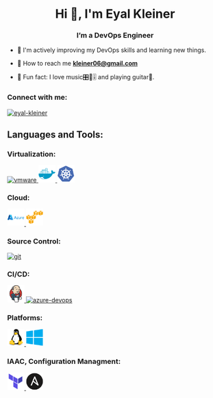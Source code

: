 <h1 align="center">Hi 👋, I'm Eyal Kleiner</h1>
<h3 align="center">I’m a DevOps Engineer </h3>

- 🚀 I'm actively improving my DevOps skills and learning new things.

- 🍉 How to reach me **kleiner06@gmail.com**

- 🌷 Fun fact: I love music🎛️🎼🎚️ and playing guitar🎸.

<h3 align="left">Connect with me:</h3>
<p align="left">
<a href="https://linkedin.com/in/eyal-kleiner" target="blank"><img align="center" src="https://raw.githubusercontent.com/rahuldkjain/github-profile-readme-generator/master/src/images/icons/Social/linked-in-alt.svg" alt="eyal-kleiner" height="30" width="40" /></a>
</p>

<h2 align="left">Languages and Tools:</h2>

<h3 align="left">Virtualization:</h3>
<p align="left"> <a href="https://docs.vmware.com/" target="_blank" rel="noreferrer"> <img src="https://w7.pngwing.com/pngs/365/66/png-transparent-vmware-esxi-vmware-vsphere-vmdk-virtual-machine-others-text-rectangle-logo.png" alt="vmware" width="40" height="40"/> </a> <a href="https://docs.docker.com/" target="_blank" rel="noreferrer"> <img src="https://raw.githubusercontent.com/devicons/devicon/1119b9f84c0290e0f0b38982099a2bd027a48bf1/icons/docker/docker-plain.svg" alt="docker" width="40" height="40"/> </a> <a href="https://kubernetes.io/docs/home/" target="_blank" rel="noreferrer"> <img src="https://raw.githubusercontent.com/devicons/devicon/1119b9f84c0290e0f0b38982099a2bd027a48bf1/icons/kubernetes/kubernetes-plain.svg" alt="kubernetes" width="40" height="40"/> </a> </p>

<h3 align="left">Cloud:</h3>
<p align="left"> <a href="https://learn.microsoft.com/en-us/azure/devops/repos/tfvc/?view=azure-devops" target="_blank" rel="noreferrer"> <img src="https://raw.githubusercontent.com/devicons/devicon/1119b9f84c0290e0f0b38982099a2bd027a48bf1/icons/azure/azure-original-wordmark.svg" alt="azure-devops" width="40" height="40"/> </a> <a href="https://docs.aws.amazon.com/" target="_blank" rel="noreferrer"> <img src="https://raw.githubusercontent.com/devicons/devicon/1119b9f84c0290e0f0b38982099a2bd027a48bf1/icons/amazonwebservices/amazonwebservices-original.svg" alt="aws" width="40" height="40"/> </a> </p>

<h3 align="left">Source Control:</h3>
<p align="left"> <a href="https://git-scm.com/" target="_blank" rel="noreferrer"> <img src="https://www.vectorlogo.zone/logos/git-scm/git-scm-icon.svg" alt="git" width="40" height="40"/> </a> </p>

<h3 align="left">CI/CD:</h3>
<p align="left"> <a href="https://www.jenkins.io/doc/" target="_blank" rel="noreferrer"> <img src="https://raw.githubusercontent.com/devicons/devicon/1119b9f84c0290e0f0b38982099a2bd027a48bf1/icons/jenkins/jenkins-original.svg" alt="jenkins" width="40" height="40"/> </a> <a href="https://learn.microsoft.com/en-us/azure/devops/?view=azure-devops" target="_blank" rel="noreferrer"> <img src="https://devblogs.microsoft.com/visualstudio/wp-content/uploads/sites/4/2018/12/vsonline_215.png" alt="azure-devops" width="40" height="40"/> </a> </p>

<h3 align="left">Platforms:</h3>
<p align="left"> <a href="https://docs.kernel.org/" target="_blank" rel="noreferrer"> <img src="https://raw.githubusercontent.com/devicons/devicon/1119b9f84c0290e0f0b38982099a2bd027a48bf1/icons/linux/linux-original.svg" alt="linux" width="40" height="40"/> </a> <a href="https://learn.microsoft.com/en-us/windows/" target="_blank" rel="noreferrer"> <img src="https://raw.githubusercontent.com/devicons/devicon/1119b9f84c0290e0f0b38982099a2bd027a48bf1/icons/windows8/windows8-original.svg" alt="windows" width="40" height="40"/> </a> </p>

<h3 align="left">IAAC, Configuration Managment:</h3>
<p align="left"> <a href="https://terraform-docs.io/" target="_blank" rel="noreferrer"> <img src="https://raw.githubusercontent.com/devicons/devicon/1119b9f84c0290e0f0b38982099a2bd027a48bf1/icons/terraform/terraform-original.svg" alt="terraform" width="40" height="40"/> </a> <a href="https://docs.ansible.com/" target="_blank" rel="noreferrer"> <img src="https://raw.githubusercontent.com/devicons/devicon/1119b9f84c0290e0f0b38982099a2bd027a48bf1/icons/ansible/ansible-original.svg" alt="ansible" width="40" height="40"/> </a> </p>
